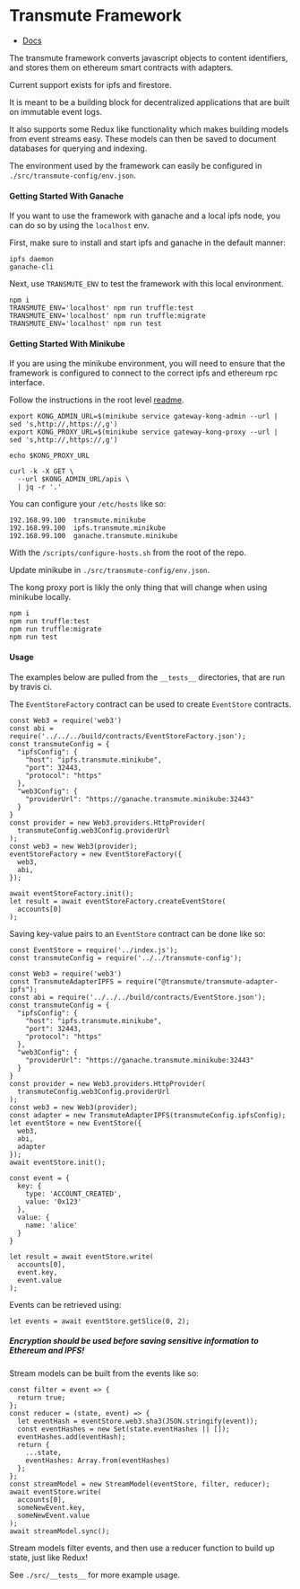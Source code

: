 # Transmute Framework

- [Docs](https://docs.transmute.industries/transmute-framework/0.2.0-alpha.5/)

The transmute framework converts javascript objects to content identifiers, and stores them on ethereum smart contracts with adapters.

Current support exists for ipfs and firestore.

It is meant to be a building block for decentralized applications that are built on immutable event logs.

It also supports some Redux like functionality which makes building models from event streams easy. These models can then be saved to document databases for querying and indexing.

The environment used by the framework can easily be configured in `./src/transmute-config/env.json`.

#### Getting Started With Ganache

If you want to use the framework with ganache and a local ipfs node, you can do so by using the `localhost` env.

First, make sure to install and start ipfs and ganache in the default manner:

```
ipfs daemon
ganache-cli
```

Next, use `TRANSMUTE_ENV` to test the framework with this local environment.

```
npm i
TRANSMUTE_ENV='localhost' npm run truffle:test
TRANSMUTE_ENV='localhost' npm run truffle:migrate
TRANSMUTE_ENV='localhost' npm run test
```

#### Getting Started With Minikube

If you are using the minikube environment, you will need to ensure that the framework is configured to connect to the correct ipfs and ethereum rpc interface.

Follow the instructions in the root level [readme](https://github.com/transmute-industries/transmute/blob/master/README.md).

```
export KONG_ADMIN_URL=$(minikube service gateway-kong-admin --url | sed 's,http://,https://,g')
export KONG_PROXY_URL=$(minikube service gateway-kong-proxy --url | sed 's,http://,https://,g')

echo $KONG_PROXY_URL

curl -k -X GET \
  --url $KONG_ADMIN_URL/apis \
  | jq -r '.'
```

You can configure your `/etc/hosts` like so:

```
192.168.99.100  transmute.minikube
192.168.99.100  ipfs.transmute.minikube
192.168.99.100  ganache.transmute.minikube
```

With the `/scripts/configure-hosts.sh` from the root of the repo.

Update minikube in `./src/transmute-config/env.json`.

The kong proxy port is likly the only thing that will change when using minikube locally.

```
npm i
npm run truffle:test
npm run truffle:migrate
npm run test
```

#### Usage

The examples below are pulled from the `__tests__` directories, that are run by travis ci.

The `EventStoreFactory` contract can be used to create `EventStore` contracts.

```
const Web3 = require('web3')
const abi = require('../../../build/contracts/EventStoreFactory.json');
const transmuteConfig = {
  "ipfsConfig": {
    "host": "ipfs.transmute.minikube",
    "port": 32443,
    "protocol": "https"
  },
  "web3Config": {
    "providerUrl": "https://ganache.transmute.minikube:32443"
  }
}
const provider = new Web3.providers.HttpProvider(
  transmuteConfig.web3Config.providerUrl
);
const web3 = new Web3(provider);
eventStoreFactory = new EventStoreFactory({
  web3,
  abi,
});

await eventStoreFactory.init();
let result = await eventStoreFactory.createEventStore(
  accounts[0]
);
```

Saving key-value pairs to an `EventStore` contract can be done like so:

```
const EventStore = require('../index.js');
const transmuteConfig = require('../../transmute-config');

const Web3 = require('web3')
const TransmuteAdapterIPFS = require("@transmute/transmute-adapter-ipfs");
const abi = require('../../../build/contracts/EventStore.json');
const transmuteConfig = {
  "ipfsConfig": {
    "host": "ipfs.transmute.minikube",
    "port": 32443,
    "protocol": "https"
  },
  "web3Config": {
    "providerUrl": "https://ganache.transmute.minikube:32443"
  }
}
const provider = new Web3.providers.HttpProvider(
  transmuteConfig.web3Config.providerUrl
);
const web3 = new Web3(provider);
const adapter = new TransmuteAdapterIPFS(transmuteConfig.ipfsConfig);
let eventStore = new EventStore({
  web3,
  abi,
  adapter
});
await eventStore.init();

const event = {
  key: {
    type: 'ACCOUNT_CREATED',
    value: '0x123'
  },
  value: {
    name: 'alice'
  }
}

let result = await eventStore.write(
  accounts[0],
  event.key,
  event.value
);
```

Events can be retrieved using:

```
let events = await eventStore.getSlice(0, 2);
```

##### Encryption should be used before saving sensitive information to Ethereum and IPFS!

Stream models can be built from the events like so:

```
const filter = event => {
  return true;
};
const reducer = (state, event) => {
  let eventHash = eventStore.web3.sha3(JSON.stringify(event));
  const eventHashes = new Set(state.eventHashes || []);
  eventHashes.add(eventHash);
  return {
    ...state,
    eventHashes: Array.from(eventHashes)
  };
};
const streamModel = new StreamModel(eventStore, filter, reducer);
await eventStore.write(
  accounts[0],
  someNewEvent.key,
  someNewEvent.value
);
await streamModel.sync();
```

Stream models filter events, and then use a reducer function to build up state, just like Redux!

See `./src/__tests__` for more example usage.
